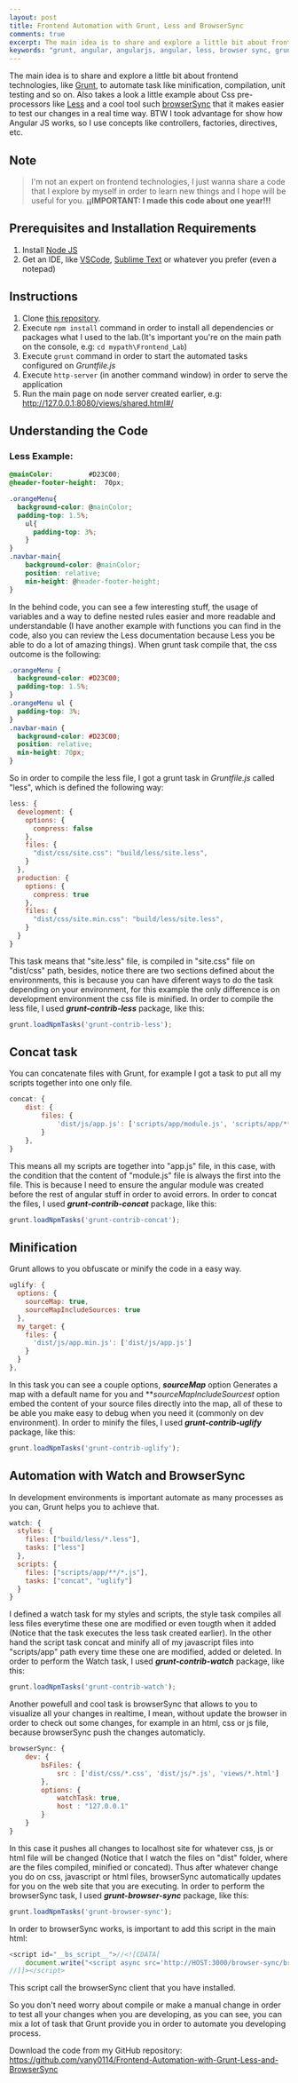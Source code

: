 ```yaml
---
layout: post
title: Frontend Automation with Grunt, Less and BrowserSync
comments: true
excerpt: The main idea is to share and explore a little bit about frontend technologies, like Grunt, to automate task like minification, compilation, unit testing and so on. Also takes a look a little example about Css pre-processors like Less and a cool tool such browserSync that it makes easier to test our changes in a real time way. BTW I took advantage for show how Angular JS works, so I use concepts like controllers, factories, directives, etc.
keywords: "grunt, angular, angularjs, angular, less, browser sync, grunt task, css, css preprocessor, botstrap, npm, node js, grunt-contrib-less, grunt-contrib-concat, grunt-contrib-uglify, grunt-contrib-watch, grunt-browser-sync, Automation, BrowserSync, Automation with Grunt and BrowserSync, Frontend Automation with Grunt, Less and BrowserSync"
---
```


The main idea is to share and explore a little bit about frontend technologies, like [Grunt](https://gruntjs.com/), to automate task like minification, compilation, unit testing and so on. Also takes a look a little example about Css pre-processors like [Less](http://lesscss.org/) and a cool tool such [browserSync](https://browsersync.io/) that it makes easier to test our changes in a real time way.
BTW I took advantage for show how Angular JS works, so I use concepts like controllers, factories, directives, etc.

## Note
> I'm not an expert on frontend technologies, I just wanna share a code that I explore by myself in order to learn new things and I hope will be useful for you.
**¡¡IMPORTANT: I made this code about one year!!!**

## Prerequisites and Installation Requirements
1. Install [Node JS](https://nodejs.org/es/)
2. Get an IDE, like [VSCode](https://code.visualstudio.com/), [Sublime Text](https://www.sublimetext.com/) or whatever you prefer (even a notepad)

## Instructions
1. Clone [this repository](https://github.com/vany0114/Frontend-Automation-with-Grunt-Less-and-BrowserSync).
2. Execute `npm install` command in order to install all dependencies or packages what I used to the lab.(It's important you're on the main path on the console, e.g: `cd mypath\Frontend_Lab`)
3. Execute `grunt` command in order to start the automated tasks configured on _Gruntfile.js_
4. Execute `http-server` (in another command window) in order to serve the application
5. Run the main page on node server created earlier, e.g: http://127.0.0.1:8080/views/shared.html#/

## Understanding the Code
### Less Example:
```css
@mainColor:   		#D23C00;
@header-footer-height:  70px;

.orangeMenu{
  background-color: @mainColor;
  padding-top: 1.5%;
	ul{
	  padding-top: 3%;
	}
}
.navbar-main{
	background-color: @mainColor;
	position: relative;
	min-height: @header-footer-height;
}
```
In the behind code, you can see a few interesting stuff, the usage of variables and a way to define nested rules easier and more readable and understandable (I have another example with functions you can find in the code, also you can review the Less documentation because Less you be able to do a lot of amazing things). When grunt task compile that, the css outcome is the following:
```css
.orangeMenu {
  background-color: #D23C00;
  padding-top: 1.5%;
}
.orangeMenu ul {
  padding-top: 3%;
}
.navbar-main {
  background-color: #D23C00;
  position: relative;
  min-height: 70px;
}
```
So in order to compile the less file, I got a grunt task in _Gruntfile.js_ called "less", which is defined the following way:
```javascript
less: {
  development: {
    options: {
      compress: false
    },
    files: {
      "dist/css/site.css": "build/less/site.less",          
    }
  },
  production: {
    options: {
      compress: true
    },
    files: {
      "dist/css/site.min.css": "build/less/site.less",          
    }
  }
}
```
This task means that "site.less" file, is compiled in "site.css" file on "dist/css" path, besides, notice there are two sections defined about the environments, this is because you can have diferent ways to do the task depending on your environment, for this example the only difference is on development environment the css file is minified.
In order to compile the less file, I used **_grunt-contrib-less_** package, like this:
```javascript
grunt.loadNpmTasks('grunt-contrib-less');
```
## Concat task
You can concatenate files with Grunt, for example I got a task to put all my scripts together into one only file.
```javascript
concat: {
    dist: {
        files: {
            'dist/js/app.js': ['scripts/app/module.js', 'scripts/app/**/*.js']
        }
    },
}
```
This means all my scripts are together into "app.js" file, in this case, with the condition that the content of "module.js" file is always the first into the file. This is because I need to ensure the angular module was created before the rest of angular stuff in order to avoid errors.
In order to concat the files, I used **_grunt-contrib-concat_** package, like this:
```javascript
grunt.loadNpmTasks('grunt-contrib-concat');
```

## Minification
Grunt allows to you obfuscate or minify the code in a easy way.
```javascript
uglify: {
  options: {
    sourceMap: true,
    sourceMapIncludeSources: true
  },
  my_target: {
    files: {
      'dist/js/app.min.js': ['dist/js/app.js']
    }
  }
},
```
In this task you can see a couple options, **_sourceMap_** option Generates a map with a default name for you and **_sourceMapIncludeSources_*t* option embed the content of your source files directly into the map, all of these to be able you make easy to debug when you need it (commonly on dev environment).
In order to minify the files, I used **_grunt-contrib-uglify_** package, like this:
```javascript
grunt.loadNpmTasks('grunt-contrib-uglify'); 
```

## Automation with Watch and BrowserSync
In development environments is important automate as many processes as you can, Grunt helps you to achieve that.
```javascript
watch: {
  styles: {      
    files: ["build/less/*.less"],
    tasks: ["less"]
  },
  scripts: {
    files: ["scripts/app/**/*.js"],
    tasks: ["concat", "uglify"]
  }
}
```
I defined a watch task for my styles and scripts, the style task compiles all less files everytime these one are modified or even tougth when it added (Notice that the task executes the less task created earlier).
In the other hand the script task concat and minify all of my javascript files into "scripts/app" path every time these one are modified, added or deleted.
In order to perform the Watch task, I used **_grunt-contrib-watch_** package, like this:
```javascript
grunt.loadNpmTasks('grunt-contrib-watch');
```
Another powefull and cool task is browserSync that allows to you to visualize all your changes in realtime, I mean, without update the browser in order to check out some changes, for example in an html, css or js file, because browserSync push the changes automaticly.
```javascript
browserSync: {
    dev: {
        bsFiles: {
            src : ['dist/css/*.css', 'dist/js/*.js', 'views/*.html']
        },
        options: {
            watchTask: true,
            host : "127.0.0.1"
        }
    }
}
```
In this case it pushes all changes to localhost site for whatever css, js or html file will be changed (Notice that I watch the files on "dist" folder, where are the files compiled, minified or concated). Thus after whatever change you do on css, javascript or html files, browserSync automatically updates for you on the web site that you are executing.
In order to perform the browserSync task, I used **_grunt-browser-sync_** package, like this:
```javascript
grunt.loadNpmTasks('grunt-browser-sync');
```
In order to browserSync works, is important to add this script in the main html:
```javascript
<script id="__bs_script__">//<![CDATA[
    document.write("<script async src='http://HOST:3000/browser-sync/browser-sync-client.js?v=2.18.8'><\/script>".replace("HOST", location.hostname));
//]]></script>
```
This script call the browserSync client that you have installed.

So you don't need worry about compile or make a manual change in order to test all your changes when you are developing, as you can see, you can mix a lot of task that Grunt provide you in order to automate you developing process.

Download the code from my GitHub repository: <https://github.com/vany0114/Frontend-Automation-with-Grunt-Less-and-BrowserSync>
